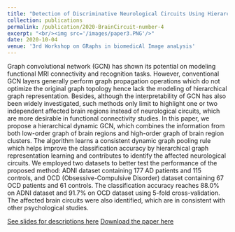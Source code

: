 ```yaml
---
title: "Detection of Discriminative Neurological Circuits Using Hierarchical Graph Convolutional Networks in fMRI Sequences"
collection: publications
permalink: /publication/2020-BrainCircuit-number-4
excerpt: "<br/><img src='/images/paper3.PNG'/>"
date: 2020-10-04
venue: '3rd Workshop on GRaphs in biomedicAl Image anaLysis'
---
```

Graph convolutional network (GCN) has shown its potential on modeling functional MRI connectivity and recognition tasks. However, conventional GCN layers generally perform graph propagation operations which do not optimize the original graph topology hence lack the modeling of hierarchical graph representation. Besides, although the interpretability of GCN has also been widely investigated, such methods only limit to highlight one or two independent affected brain regions instead of neurological circuits, which are more desirable in functional connectivity studies. In this paper, we propose a hierarchical dynamic GCN, which combines the information from both low-order graph of brain regions and high-order graph of brain region clusters. The algorithm learns a consistent dynamic graph pooling rule which helps improve the classification accuracy by hierarchical graph representation learning and contributes to identify the affected neurological circuits. We employed two datasets to better test the performance of the proposed method: ADNI dataset containing 177 AD patients and 115 controls, and OCD (Obsessive-Compulsive Disorder) dataset containing 67 OCD patients and 61 controls. The classification accuracy reaches 88.0% on ADNI dataset and 91.7% on OCD dataset using 5-fold cross-validation. The affected brain circuits were also identified, which are in consistent with other psychological studies.

[See slides for descriptions here](http://academicpages.github.io/files/paper8.pptx)
[Download the paper here](https://doi.org/10.1007/978-3-030-60365-6\_12)
